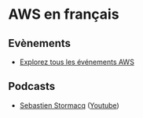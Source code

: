 # AWS en français

## Evènements

* [Explorez tous les événements AWS](https://aws.amazon.com/fr/events/explore-aws-events/)

## Podcasts

* [Sebastien Stormacq](https://stormacq.com/) ([Youtube](https://www.youtube.com/@SebastienStormacq))

